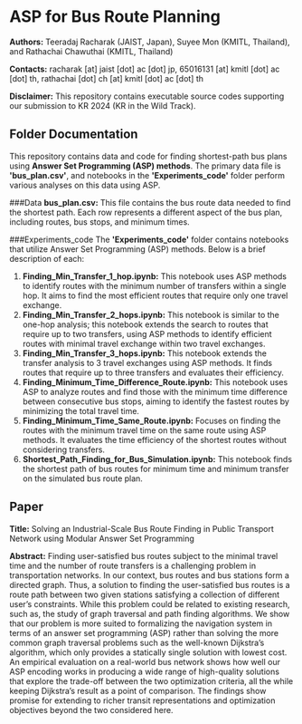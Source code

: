 # ASP for Bus Route Planning

**Authors:** Teeradaj Racharak (JAIST, Japan), Suyee Mon (KMITL, Thailand), and Rathachai Chawuthai (KMITL, Thailand) 

**Contacts:** racharak [at] jaist [dot] ac [dot] jp, 65016131 [at] kmitl [dot] ac [dot] th, rathachai [dot] ch [at] kmitl [dot] ac [dot] th

**Disclaimer:** This repository contains executable source codes supporting our submission to KR 2024 (KR in the Wild Track). 

## Folder Documentation
This repository contains data and code for finding shortest-path bus plans using **Answer Set Programming (ASP) methods**. The primary data file is **'bus_plan.csv'**, and notebooks in the **'Experiments_code'** folder perform various analyses on this data using ASP.

###Data
**bus_plan.csv:** This file contains the bus route data needed to find the shortest path. Each row represents a different aspect of the bus plan, including routes, bus stops, and minimum times.

###Experiments_code 
The **'Experiments_code'** folder contains notebooks that utilize Answer Set Programming (ASP) methods. Below is a brief description of each:

1. **Finding_Min_Transfer_1_hop.ipynb:** This notebook uses ASP methods to identify routes with the minimum number of transfers within a single hop. It aims to find the most efficient routes that require only one travel exchange.
2. **Finding_Min_Transfer_2_hops.ipynb:** This notebook is similar to the one-hop analysis; this notebook extends the search to routes that require up to two transfers, using ASP methods to identify efficient routes with minimal travel exchange within two travel exchanges.
3. **Finding_Min_Transfer_3_hops.ipynb:** This notebook extends the transfer analysis to 3 travel exchanges using ASP methods. It finds routes that require up to three transfers and evaluates their efficiency.
4. **Finding_Minimum_Time_Difference_Route.ipynb:** This notebook uses ASP to analyze routes and find those with the minimum time difference between consecutive bus stops, aiming to identify the fastest routes by minimizing the total travel time.
5. **Finding_Minimum_Time_Same_Route.ipynb:** Focuses on finding the routes with the minimum travel time on the same route using ASP methods. It evaluates the time efficiency of the shortest routes without considering transfers.
6. **Shortest_Path_Finding_for_Bus_Simulation.ipynb:** This notebook finds the shortest path of bus routes for minimum time and minimum transfer on the simulated bus route plan. 

## Paper 

**Title:** Solving an Industrial-Scale Bus Route Finding in Public Transport Network using Modular Answer Set Programming

**Abstract:** Finding user-satisfied bus routes subject to the minimal travel time and the number of route transfers is a challenging problem in transportation networks. In our context, bus routes and bus stations form a directed graph. Thus, a solution to finding the user-satisfied bus routes is a route path between two given stations satisfying a collection of different user’s constraints. While this problem could be related to existing research, such as, the study of graph traversal and path finding algorithms. We show that our problem is more suited to formalizing the navigation system in terms of an answer set programming (ASP) rather than solving the more common graph traversal problems such as the well-known Dijkstra’s algorithm, which only provides a statically single solution with lowest cost. An empirical evaluation on a real-world bus network shows how well our ASP encoding works in producing a wide range of high-quality solutions that explore the trade-off between the two optimization criteria, all the while keeping Dijkstra’s result as a point of comparison. The findings show promise for extending to richer transit representations and optimization objectives beyond the two considered here.


